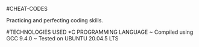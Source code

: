 #CHEAT-CODES

Practicing and perfecting coding skills.

#TECHNOLOGIES USED
*C PROGRAMMING LANGUAGE
	~ Compiled using GCC 9.4.0
	~ Tested on UBUNTU 20.04.5 LTS


